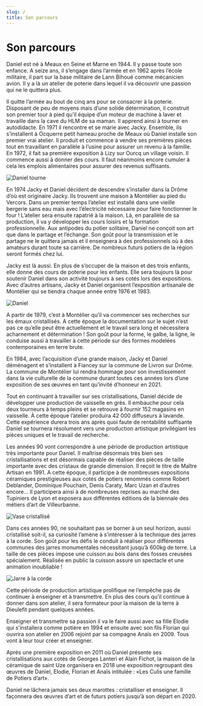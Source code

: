 ```yaml
---
slug: /
title: Son parcours
---
```


# Son parcours

Daniel est né à Meaux en Seine et Marne en 1944. Il y passe toute son enfance. A seize ans, il s’engage dans l’armée et en 1962 après l’école militaire, il part sur la base militaire de Lann Bihoué comme mécanicien avion. Il y a là un atelier de poterie dans lequel il va découvrir une passion qui ne le quittera plus.

Il quitte l’armée au bout de cinq ans pour se consacrer à la poterie.
Disposant de peu de moyens mais d’une solide détermination, il construit son premier tour à pied qu’il équipe d’un moteur de machine à laver et travaille dans la cave du HLM de sa maman. Il apprend ainsi à tourner en autodidacte.
En 1971 il rencontre et se marie avec Jacky. Ensemble, ils s’installent à Ocquerre petit hameau proche de Meaux où Daniel installe son premier vrai atelier. Il produit et commence à vendre ses premières pièces tout en travaillant en parallèle à l’usine pour assurer un revenu à la famille. En 1972, il fait sa première exposition à Lizy sur Ourcq un village voisin. Il commence aussi à donner des cours. Il faut néanmoins encore cumuler à cela les emplois alimentaires pour assurer des revenus suffisants.

![Daniel tourne](https://pepe-cms.s3web.gasdev.fr/story/daniel_tourne.webp)

En 1974 Jacky et Daniel décident de descendre s’installer dans la Drôme d’où est originaire Jacky. Ils trouvent une maison à Montélier au pied du Vercors.
Dans un premier temps l’atelier est installé dans une vieille bergerie sans eau mais avec l’électricité nécessaire pour faire fonctionner le four ! L’atelier sera ensuite rapatrié à la maison.
Là, en parallèle de sa production, il va y développer les cours loisirs et la formation professionnelle. Aux antipodes du potier solitaire, Daniel ne conçoit son art que dans le partage et l’échange.
Son goût pour la transmission et le partage ne le quittera jamais et il enseignera à des professionnels où à des amateurs durant toute sa carrière. De nombreux futurs potiers de la région seront formés chez lui.

Jacky est là aussi. En plus de s’occuper de la maison et des trois enfants, elle donne des cours de poterie pour les enfants. Elle sera toujours là pour soutenir Daniel dans son activité toujours à ses cotés lors des expositions.
Avec d’autres artisans, Jacky et Daniel organisent l’exposition artisanale de Montélier qui se tiendra chaque année entre 1976 et 1983.

![Daniel](https://pepe-cms.s3web.gasdev.fr/story/potier_en_slip.webp)

A partir de 1979, c’est à Montélier qu’il va commencer ses recherches sur les émaux cristallisés. A cette époque la documentation sur le sujet n’est pas ce qu’elle peut être actuellement et le travail sera long et nécessitera acharnement et détermination !
Son goût pour la forme, le galbe, la ligne, le conduise aussi à travailler à cette période sur des formes modelées contemporaines en terre brute.

En 1984, avec l’acquisition d’une grande maison, Jacky et Daniel déménagent et s’installent à Fiancey sur la commune de Livron sur Drôme.
La commune de Montélier lui rendra hommage pour son investissement dans la vie culturelle de la commune durant toutes ces années lors d’une exposition de ses œuvres en tant qu’invité d’honneur en 2021.

Tout en continuant à travailler sur ses cristallisations, Daniel décide de développer une production de vaisselle en grès. Il embauche pour cela deux tourneurs à temps pleins et se retrouve à fournir 152 magasins en vaisselle. À cette époque l’atelier produira 42 000 diffuseurs à lavande. Cette expérience durera trois ans après quoi faute de rentabilité suffisante Daniel se tournera résolument vers une production artistique privilégiant les pièces uniques et le travail de recherche.

Les années 90 vont correspondre à une période de production artistique très importante pour Daniel.
Il maîtrise désormais très bien ses cristallisations et est désormais capable de réaliser des pièces de taille importante avec des cristaux de grande dimension.
Il reçoit le titre de Maître Artisan en 1991.
A cette époque, il participe à de nombreuses expositions céramiques prestigieuses aux cotés de potiers renommés comme Robert Deblander, Dominique Pouchain, Denis Caraty, Marc Uzan et d’autres encore…
Il participera ainsi à de nombreuses reprises au marché des Tupiniers de Lyon et exposera aux différentes éditions de la biennale des métiers d’art de Villeurbanne.

![Vase cristallisé](https://pepe-cms.s3web.gasdev.fr/galery/culis_poterie_3806_dd2555520a.jpg)

Dans ces années 90, ne souhaitant pas se borner à un seul horizon, aussi cristallisé soit-il, sa curiosité l’amène à s’intéresser à la technique des jarres à la corde. Son goût pour les défis le conduit à réaliser pour différentes communes des jarres monumentales nécessitant jusqu’à 600kg de terre. La taille de ces pièces impose une cuisson au bois dans des fosses creusées spécialement. Réalisée en public la cuisson assure un spectacle et une animation inoubliable !

![Jarre à la corde](https://pepe-cms.s3web.gasdev.fr/galery/jarre_a_la_corde_8223f65436.jpg)

Cette période de production artistique prolifique ne l’empêche pas de continuer à enseigner et à transmettre.
En plus des cours qu’il continue à donner dans son atelier, il sera formateur pour la maison de la terre à Dieulefit pendant quelques années.

Enseigner et transmettre sa passion il va le faire aussi avec sa fille Elodie qui s’installera comme potière en 1994 et ensuite avec son fils Florian qui ouvrira son atelier en 2006 rejoint par sa compagne Anaïs en 2009. Tous vont à leur tour créer et enseigner.

Après une première exposition en 2011 où Daniel présente ses cristallisations aux cotés de Georges Lanteri et Alain Fichot, la maison de la céramique de saint Uze organisera en 2018 une exposition regroupant des œuvres de Daniel, Elodie, Florian et Anaïs intitulée : «Les Culis une famille de Potiers d’art».

Daniel ne lâchera jamais ses deux marottes : cristalliser et enseigner. Il façonnera des œuvres d’art et de futurs potiers jusqu’à son départ en 2020.
